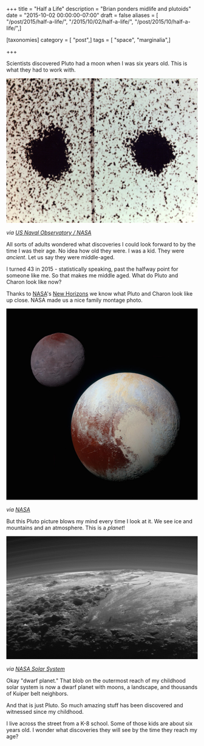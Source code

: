 +++
title = "Half a Life"
description = "Brian ponders midlife and plutoids"
date = "2015-10-02 00:00:00-07:00"
draft = false
aliases = [ "/post/2015/half-a-life/", "/2015/10/02/half-a-life/", "/post/2015/10/half-a-life/",]

[taxonomies]
category = [ "post",]
tags = [ "space", "marginalia",]

+++

Scientists discovered Pluto had a moon when I was six years old. This is
what they had to work with.

[US Naval Observatory / NASA]: http://solarsystem.nasa.gov/galleries/charon-discovery-image

![Discovery of Charon](Charon_Discovery.jpg)

*via [US Naval Observatory / NASA][]*

All sorts of adults wondered what discoveries I could look forward to by
the time I was their age. No idea how old they were. I was a kid. They
were *ancient*. Let us say they were middle-aged.

I turned 43 in 2015 - statistically speaking, past the halfway point for
someone like me. So that makes me middle aged. What do Pluto and Charon
look like now?

Thanks to [NASA](https://www.nasa.gov)'s [New
Horizons](https://www.nasa.gov/mission_pages/newhorizons/main/index.html)
we know what Pluto and Charon look like up close. NASA made us a nice
family montage photo.

![Pluto and Charon](nh-pluto-charon-v2-10-1-15.jpg)

[NASA]: https://www.nasa.gov/feature/pluto-s-big-moon-charon-reveals-a-colorful-and-violent-history

*via [NASA][]*

But this Pluto picture blows my mind every time I look at it. We see ice
and mountains and an atmosphere. This is a *planet*!

![Pluto's Landscape](new-horizons-pluto.png)

[NASA Solar System]: http://solarsystem.nasa.gov/galleries/closer-look-majestic-mountains-and-frozen-plains

*via [NASA Solar System][]*

Okay "dwarf planet." That blob on the outermost reach of my childhood
solar system is now a dwarf planet with moons, a landscape, and
thousands of Kuiper belt neighbors.

And that is just Pluto. So much amazing stuff has been discovered and
witnessed since my childhood.

I live across the street from a K-8 school. Some of those kids are about
six years old. I wonder what discoveries they will see by the time they
reach my age?